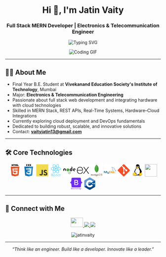 <h1 align="center">Hi 👋, I'm Jatin Vaity</h1>
<h3 align="center">Full Stack MERN Developer | Electronics & Telecommunication Engineer</h3>

<p align="center">
  <img src="https://readme-typing-svg.herokuapp.com?font=Fira+Code&size=22&duration=3000&pause=1000&color=00A8E8&center=true&vCenter=true&multiline=true&width=600&height=70&lines=Delivering+impactful+web+solutions;Engineering+for+the+real+world" alt="Typing SVG" />
</p>

<p align="center">
  <img src="https://i.pinimg.com/originals/81/17/8b/81178b47a8598f0c81c4799f2cdd4057.gif" alt="Coding GIF" width="300"/>
</p>

---

## 👨‍💻 About Me

- Final Year B.E. Student at **Vivekanand Education Society's Institute of Technology**, Mumbai  
- Major: **Electronics & Telecommunication Engineering**  
- Passionate about full stack web development and integrating hardware with cloud technologies  
- Skilled in MERN Stack, REST APIs, Real-Time Systems, Hardware–Cloud Integrations  
- Currently exploring cloud deployment and DevOps fundamentals  
- Dedicated to building robust, scalable, and innovative solutions  
- Contact: **vaityjatin13@gmail.com**

---

## 🛠️ Core Technologies

<p align="center">
  <img src="https://raw.githubusercontent.com/devicons/devicon/master/icons/html5/html5-original-wordmark.svg" width="40" height="40" />
  <img src="https://raw.githubusercontent.com/devicons/devicon/master/icons/css3/css3-original-wordmark.svg" width="40" height="40" />
  <img src="https://raw.githubusercontent.com/devicons/devicon/master/icons/javascript/javascript-original.svg" width="40" height="40" />
  <img src="https://raw.githubusercontent.com/devicons/devicon/master/icons/react/react-original-wordmark.svg" width="40" height="40" />
  <img src="https://raw.githubusercontent.com/devicons/devicon/master/icons/nodejs/nodejs-original-wordmark.svg" width="40" height="40" />
  <img src="https://raw.githubusercontent.com/devicons/devicon/master/icons/express/express-original.svg" width="40" height="40" />
  <img src="https://raw.githubusercontent.com/devicons/devicon/master/icons/mongodb/mongodb-original-wordmark.svg" width="40" height="40" />
  <img src="https://raw.githubusercontent.com/devicons/devicon/master/icons/mysql/mysql-original-wordmark.svg" width="40" height="40" />
  <img src="https://raw.githubusercontent.com/devicons/devicon/master/icons/git/git-original.svg" width="40" height="40" />
  <img src="https://raw.githubusercontent.com/devicons/devicon/master/icons/linux/linux-original.svg" width="40" height="40" />
  <img src="https://www.vectorlogo.zone/logos/tailwindcss/tailwindcss-icon.svg" width="40" height="40" />
  <img src="https://raw.githubusercontent.com/devicons/devicon/master/icons/bootstrap/bootstrap-plain-wordmark.svg" width="40" height="40" />
  <img src="https://raw.githubusercontent.com/devicons/devicon/master/icons/cplusplus/cplusplus-original.svg" width="40" height="40" />
</p>

---

## 📲 Connect with Me

<p align="center">
  <a href="https://in.linkedin.com/in/jatin-vaity-8691bb286" target="_blank">
    <img src="https://raw.githubusercontent.com/rahuldkjain/github-profile-readme-generator/master/src/images/icons/Social/linked-in-alt.svg" height="30" width="40" />
  </a>
  <a href="mailto:vaityjatin13@gmail.com" target="_blank">
    <img src="https://img.shields.io/badge/-Email-D14836?style=flat&logo=gmail&logoColor=white" />
  </a>
  <a href="https://github.com/JatinnVaityy" target="_blank">
    <img src="https://img.shields.io/github/followers/jatinvaity?label=Follow&style=social" />
  </a>
</p>

<p align="center">
  <img src="https://komarev.com/ghpvc/?username=jatinvaity&label=Profile%20Views&color=blue&style=flat" alt="jatinvaity" />
</p>

---

<p align="center"><i>“Think like an engineer. Build like a developer. Innovate like a leader.”</i></p>
